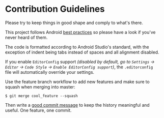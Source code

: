 # Contribution Guidelines

Please try to keep things in good shape and comply to what's there.

This project follows Android [best practices][android_best_practices]
so please have a look if you've never heard of them.

The code is formatted according to Android Studio's standard, with the
exception of indent being tabs instead of spaces and all alignment disabled.

If you enable `EditorConfig` support _(disabled by default, go to
`Settings` → `Editor` → `Code Style` → `Enable EditorConfig support`)_,
the `.editorconfig` file will automatically override your settings.

Use the feature branch workflow to add new features and make sure
to squash when merging into master:

	$ git merge cool_feature --squash

Then write a [good commit message][commit_messages] to keep the history
meaningful and useful. One feature, one commit.

[android_best_practices]: https://developer.android.com/distribute/best-practices/develop/
[commit_messages]: https://git-scm.com/book/en/v2/Distributed-Git-Contributing-to-a-Project#_commit_guidelines

